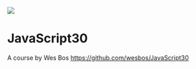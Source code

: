 ![](https://javascript30.com/images/JS3-social-share.png)

# JavaScript30

A course by Wes Bos
https://github.com/wesbos/JavaScript30
